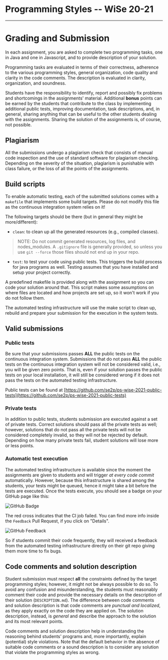 # Programming Styles -- WiSe 20-21
---------------
# Grading and Submission

In each assignment, you are asked to complete two programming tasks, one in Java and one in Javascript, and to provide description of your solution.

Programming tasks are evaluated in terms of their correctness, adherence to the various programming styles, general organization, code quality and clarity in the code comments. The description is evaluated in clarity, organization, and soundness.

Students have the responsibility to identify, report and possibly fix problems and shortcomings in the assignments' material. Additional **bonus** points can be earned by the students that contribute to the class by implementing additional public tests, improving documentation, task descriptions, and, in general, sharing anything that can be useful to the other students dealing with the assignments. Sharing the solution of the assignments is, of course, not possible.

## Plagiarism
All the submissions undergo a plagiarism check that consists of manual code inspection and the use of standard software for plagiarism checking. Depending on the severity of the situation, plagiarism is punishable with class failure, or the loss of all the points of the assignments.

## Build scripts
To enable automatic testing, each of the submitted solutions comes with a `makefile` that implements some build targets. Please do not modify this file as the continuous integration system relies on it!

The following targets should be there (but in general they might be more/different):

- `clean`: to clean up all the generated resources (e.g., compiled classes).
 
 > NOTE: Do not commit generated resources, log files, and nodes_modules. A `.gitignore` file is generally provided, so unless you use `git --force` those files should not end up in your repo.
 
- `test`: to test your code using public tests. This triggers the build process for java programs as well. Testing assumes that you have installed and setup your project correctly.

A predefined makefile is provided along with the assignment so you can code your solution around that. This script makes some assumptions on where files are located and how projects are set up, so it won't work if you do not follow them.

The automated testing infrastructure will use the make script to clean up, rebuild and prepare your submission for the execution in the system tests.

## Valid submissions

### Public tests
Be sure that your submissions passes **ALL** the public tests on the continuous integration system. Submissions that do not pass **ALL** the public tests on the continuous integration system will not be considered valid, i.e., you will be given zero points. That is, even if your solution passes the public tests on your local installation, it will still be considered wrong if it does not pass the tests on the automated testing infrastructure.

Public tests can be found at [https://github.com/se2p/ps-wise-2021-public-tests](https://github.com/se2p/ps-wise-2021-public-tests)

### Private tests
In addition to public tests, students submission are executed against a set of private tests. Correct solutions should pass all the private tests as well; however, solutions that do not pass all the private tests will not be considered completely invalid, so they will not be rejected by default. Depending on how many private tests fail, student solutions will lose more or less points. 


### Automatic test execution
The automated testing infrastructure is available since the moment the assignments are given to students and will trigger *at every code commit* automatically. However, because this infrastructure is shared among the students, your tests might be queued, hence it might take a bit before the tests are executed. Once the tests execute, you should see a badge on your GitHub page like this:

![GitHub Badge](badge.png "")

The red cross indicates that the CI job failed. You can find more info inside the `Feedback` Pull Request, if you click on "Details".

![GitHub Feedback](feedback.png "")


So if students commit their code frequently, they will received a feedback from the automated testing infrastructure directly on their git repo giving them more time to fix bugs.


## Code comments and solution description
Student submission must respect **all** the constraints defined by the target programming styles; however, it might not be always possible to do so. To avoid any confusion and misunderstanding, the students must reasonably comment their code and provide the necessary details on the description of their solution (`DESCRIPTION.md`).
The difference between code comments and solution description is that code comments are *punctual and localized*, as they apply exactly on the code they are applied on. The solution description, instead, is *general* and describe the approach to the solution and its most relevant points.

Code comments and solution description help in understanding the reasoning behind students' programs and, more importantly, explain (potential) style violations. Note that the default behavior in the absence of suitable code comments or a sound description is to consider any solution that violate the programming styles as wrong.